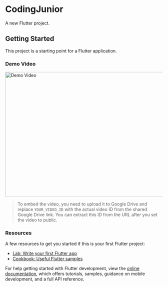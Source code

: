 # CodingJunior

A new Flutter project.

## Getting Started

This project is a starting point for a Flutter application.

### Demo Video

<img src="https://drive.google.com/uc?export=view&id=YOUR_VIDEO_ID" width="600" height="400" alt="Demo Video" />

> To embed the video, you need to upload it to Google Drive and replace `YOUR_VIDEO_ID` with the actual video ID from the shared Google Drive link. You can extract this ID from the URL after you set the video to public.

### Resources

A few resources to get you started if this is your first Flutter project:
- [Lab: Write your first Flutter app](https://docs.flutter.dev/get-started/codelab)
- [Cookbook: Useful Flutter samples](https://docs.flutter.dev/cookbook)

For help getting started with Flutter development, view the
[online documentation](https://docs.flutter.dev/), which offers tutorials, samples, guidance on mobile development, and a full API reference.
